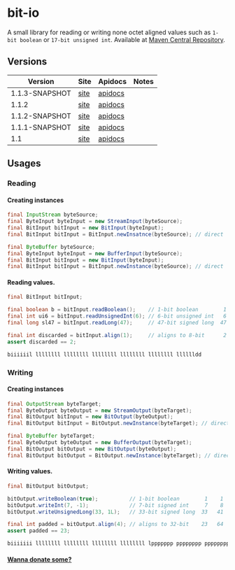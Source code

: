 bit-io
======
A small library for reading or writing none octet aligned values such as `1-bit boolean` or `17-bit unsigned int`. Available at [Maven Central Repository](http://search.maven.org/#search%7Cgav%7C1%7Cg%3A%22com.github.jinahya%22%20AND%20a%3A%22bit-io%22).

## Versions
|Version|Site|Apidocs|Notes|
|-------|----|-------|-----|
|1.1.3-SNAPSHOT|[site](http://jinahya.github.io/bit-io/site/1.1.3-SNAPSHOT/index.html)|[apidocs](http://jinahya.github.io/bit-io/site/1.1.3-SNAPSHOT/apidocs/index.html)||
|1.1.2|[site](http://jinahya.github.io/bit-io/site/1.1.2/index.html)|[apidocs](http://jinahya.github.io/bit-io/site/1.1.2/apidocs/index.html)||
|1.1.2-SNAPSHOT|[site](http://jinahya.github.io/bit-io/site/1.1.2-SNAPSHOT/index.html)|[apidocs](http://jinahya.github.io/bit-io/site/1.1.2-SNAPSHOT/apidocs/index.html)||
|1.1.1-SNAPSHOT|[site](http://jinahya.github.io/bit-io/site/1.1.1-SNAPSHOT/index.html)|[apidocs](http://jinahya.github.io/bit-io/site/1.1.1-SNAPSHOT/apidocs/index.html)||
|1.1|[site](http://jinahya.github.io/bit-io/site/1.1/index.html)|[apidocs](http://jinahya.github.io/bit-io/site/1.1/apidocs/index.html)||

## Usages
### Reading
#### Creating instances
```java
final InputStream byteSource;
final ByteInput byteInput = new StreamInput(byteSource);
final BitInput bitInput = new BitInput(byteInput);
final BitInput bitInput = BitInput.newInsatnce(byteSource); // direct

final ByteBuffer byteSource;
final ByteInput byteInput = new BufferInput(byteSource);
final BitInput bitInput = new BitInput(byteInput);
final BitInput bitInput = BitInput.newInstance(byteSource); // direct
```
#### Reading values.
```java
final BitInput bitInput;

final boolean b = bitInput.readBoolean();    // 1-bit boolean        1    1
final int ui6 = bitInput.readUnsignedInt(6); // 6-bit unsigned int   6    7
final long sl47 = bitInput.readLong(47);     // 47-bit signed long  47   54

final int discarded = bitInput.align(1);     // aligns to 8-bit      2   56
assert discarded == 2;

biiiiiil llllllll llllllll llllllll llllllll llllllll lllllldd
```
### Writing
#### Creating instances
```java
final OutputStream byteTarget;
final ByteOutput byteOutput = new StreamOutput(byteTarget);
final BitOutput bitInput = new BitOutput(byteOutput);
final BitOutput bitInput = BitOutput.newInstance(byteTarget); // direct

final ByteBuffer byteTarget;
final ByteOutput byteOutput = new BufferOutput(byteTarget);
final BitOutput bitOutput = new BitOutput(byteOutput);
final BitOutput bitOutput = BitOutput.newInstance(byteTarget); // direct
```
#### Writing values.
```java
final BitOutput bitOutput;

bitOutput.writeBoolean(true);          // 1-bit boolean        1    1
bitOutput.writeInt(7, -1);             // 7-bit signed int     7    8
bitOutput.writeUnsignedLong(33, 1L);   // 33-bit signed long  33   41

final int padded = bitOutput.align(4); // aligns to 32-bit    23   64
assert padded == 23;

biiiiiii llllllll llllllll llllllll llllllll lppppppp pppppppp pppppppp
```

#### [Wanna donate some?](https://www.paypal.com/cgi-bin/webscr?cmd=_donations&business=GWDFLJNSZSEGG&lc=KR&item_name=github&currency_code=USD&bn=PP%2dDonationsBF%3abtn_donateCC_LG%2egif%3aNonHosted)
